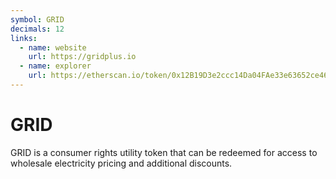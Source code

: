 ```yaml
---
symbol: GRID
decimals: 12
links:
  - name: website
    url: https://gridplus.io
  - name: explorer
    url: https://etherscan.io/token/0x12B19D3e2ccc14Da04FAe33e63652ce469b3F2FD
---
```


# GRID

GRID is a consumer rights utility token that can be redeemed for access to wholesale electricity pricing and additional discounts.

